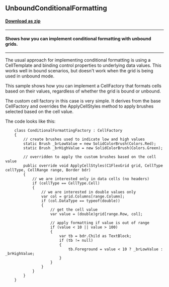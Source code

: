 ## UnboundConditionalFormatting
#### [Download as zip](https://grapecity.github.io/DownGit/#/home?url=https://github.com/GrapeCity/ComponentOne-WPF-Samples/tree/master/NET_4.6.2/C1.WPF.FlexGrid/CS/UnboundConditionalformatting)
____
#### Shows how you can implement conditional formatting with unbound grids.
____
The usual approach for implementing conditional formatting is using a CellTemplate and
binding control properties to underlying data values. This works well in bound scenarios,
but doesn't work when the grid is being used in unbound mode.

This sample shows how you can implement a CellFactory that formats cells based on their
values, regardless of whether the grid is bound or unbound.

The custom cell factory in this case is very simple. It derives from the base CellFactory
and overrides the ApplyCellStyles method to apply brushes selected based on the cell 
value. 

The code looks like this:

```
    class ConditionalFormattingFactory : CellFactory
    {
        // create brushes used to indicate low and high values
        static Brush _brLowValue = new SolidColorBrush(Colors.Red);
        static Brush _brHighValue = new SolidColorBrush(Colors.Green);

        // overridden to apply the custom brushes based on the cell value
        public override void ApplyCellStyles(C1FlexGrid grid, CellType cellType, CellRange range, Border bdr)
        {
            // we are interested only in data cells (no headers)
            if (cellType == CellType.Cell)
            {
                // we are interested in double values only
                var col = grid.Columns[range.Column];
                if (col.DataType == typeof(double))
                {
                    // get the cell value
                    var value = (double)grid[range.Row, col];

                    // apply formatting if value is out of range
                    if (value < 10 || value > 100)
                    {
                        var tb = bdr.Child as TextBlock;
                        if (tb != null)
                        {
                            tb.Foreground = value < 10 ? _brLowValue : _brHighValue;
                        }
                    }
                }
            }
        }
    }
```
